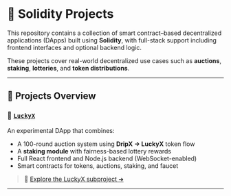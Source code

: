 # 🧱 Solidity Projects

This repository contains a collection of smart contract–based decentralized applications (DApps) built using **Solidity**, with full-stack support including frontend interfaces and optional backend logic.

These projects cover real-world decentralized use cases such as **auctions**, **staking**, **lotteries**, and **token distributions**.

---

## 📁 Projects Overview

### 🔹 [`LuckyX`](./LuckyX/)

An experimental DApp that combines:

- A 100-round auction system using **DripX → LuckyX** token flow
- A **staking module** with fairness-based lottery rewards
- Full React frontend and Node.js backend (WebSocket-enabled)
- Smart contracts for tokens, auctions, staking, and faucet

> 📍 [Explore the LuckyX subproject ➜](./LuckyX/README.md)

---
